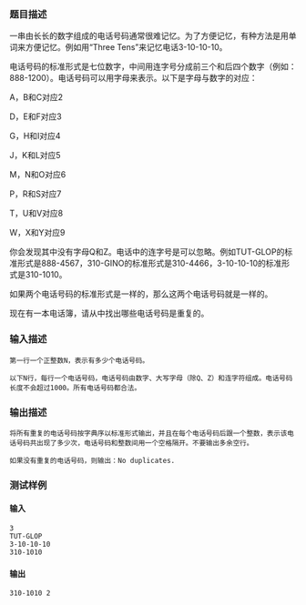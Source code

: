### 题目描述

一串由长长的数字组成的电话号码通常很难记忆。为了方便记忆，有种方法是用单词来方便记忆。例如用“Three Tens”来记忆电话3-10-10-10。

电话号码的标准形式是七位数字，中间用连字号分成前三个和后四个数字（例如：888-1200）。电话号码可以用字母来表示。以下是字母与数字的对应：

A，B和C对应2

D，E和F对应3

G，H和I对应4

J，K和L对应5

M，N和O对应6

P，R和S对应7

T，U和V对应8

W，X和Y对应9

你会发现其中没有字母Q和Z。电话中的连字号是可以忽略。例如TUT-GLOP的标准形式是888-4567，310-GINO的标准形式是310-4466，3-10-10-10的标准形式是310-1010。

如果两个电话号码的标准形式是一样的，那么这两个电话号码就是一样的。

现在有一本电话簿，请从中找出哪些电话号码是重复的。

### 输入描述

```
第一行一个正整数N，表示有多少个电话号码。

以下N行，每行一个电话号码，电话号码由数字、大写字母（除Q、Z）和连字符组成。电话号码长度不会超过1000。所有电话号码都合法。
```
### 输出描述

```
将所有重复的电话号码按字典序以标准形式输出，并且在每个电话号码后跟一个整数，表示该电话号码共出现了多少次，电话号码和整数间用一个空格隔开。不要输出多余空行。

如果没有重复的电话号码，则输出：No duplicates.
```

### 测试样例
#### 输入
```
3
TUT-GLOP
3-10-10-10
310-1010

```
#### 输出
```
310-1010 2
```
